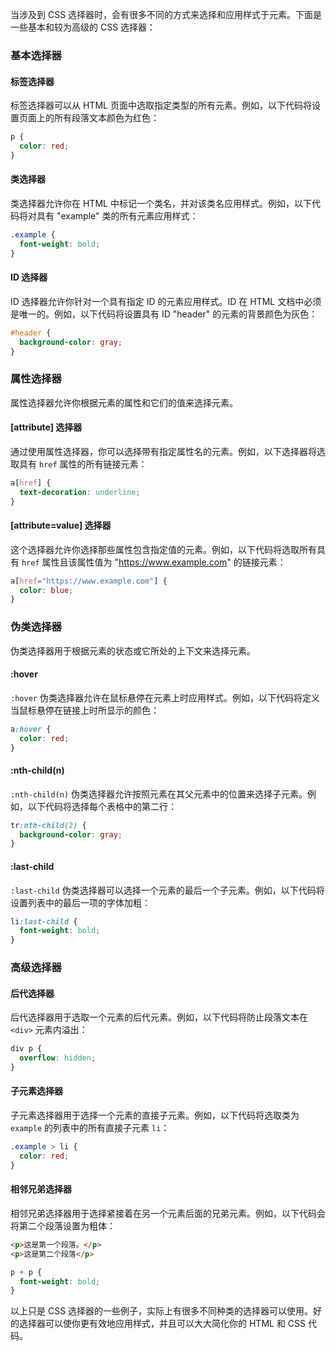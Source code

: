 当涉及到 CSS 选择器时，会有很多不同的方式来选择和应用样式于元素。下面是一些基本和较为高级的 CSS 选择器：

### 基本选择器

#### 标签选择器

标签选择器可以从 HTML 页面中选取指定类型的所有元素。例如，以下代码将设置页面上的所有段落文本颜色为红色：

```css
p {
  color: red;
}
```

#### 类选择器

类选择器允许你在 HTML 中标记一个类名，并对该类名应用样式。例如，以下代码将对具有 "example" 类的所有元素应用样式：

```css
.example {
  font-weight: bold;
}
```

#### ID 选择器

ID 选择器允许你针对一个具有指定 ID 的元素应用样式。ID 在 HTML 文档中必须是唯一的。例如，以下代码将设置具有 ID "header" 的元素的背景颜色为灰色：

```css
#header {
  background-color: gray;
}
```

### 属性选择器

属性选择器允许你根据元素的属性和它们的值来选择元素。

#### [attribute] 选择器

通过使用属性选择器，你可以选择带有指定属性名的元素。例如，以下选择器将选取具有 `href` 属性的所有链接元素：

```css
a[href] {
  text-decoration: underline;
}
```

#### [attribute=value] 选择器

这个选择器允许你选择那些属性包含指定值的元素。例如，以下代码将选取所有具有 `href` 属性且该属性值为 "https://www.example.com" 的链接元素：

```css
a[href="https://www.example.com"] {
  color: blue;
}
```

### 伪类选择器

伪类选择器用于根据元素的状态或它所处的上下文来选择元素。

#### :hover

`:hover` 伪类选择器允许在鼠标悬停在元素上时应用样式。例如，以下代码将定义当鼠标悬停在链接上时所显示的颜色：

```css
a:hover {
  color: red;
}
```

#### :nth-child(n)

`:nth-child(n)` 伪类选择器允许按照元素在其父元素中的位置来选择子元素。例如，以下代码将选择每个表格中的第二行：

```css
tr:nth-child(2) {
  background-color: gray;
}
```

#### :last-child

`:last-child` 伪类选择器可以选择一个元素的最后一个子元素。例如，以下代码将设置列表中的最后一项的字体加粗：

```css
li:last-child {
  font-weight: bold;
}
```

### 高级选择器

#### 后代选择器

后代选择器用于选取一个元素的后代元素。例如，以下代码将防止段落文本在 `<div>` 元素内溢出：

```css
div p {
  overflow: hidden;
}
```

#### 子元素选择器

子元素选择器用于选择一个元素的直接子元素。例如，以下代码将选取类为 `example` 的列表中的所有直接子元素 `li`：

```css
.example > li {
  color: red;
}
```

#### 相邻兄弟选择器

相邻兄弟选择器用于选择紧接着在另一个元素后面的兄弟元素。例如，以下代码会将第二个段落设置为粗体：

```html
<p>这是第一个段落。</p>
<p>这是第二个段落</p>
```

```css
p + p {
  font-weight: bold;
}
```

以上只是 CSS 选择器的一些例子，实际上有很多不同种类的选择器可以使用。好的选择器可以使你更有效地应用样式，并且可以大大简化你的 HTML 和 CSS 代码。